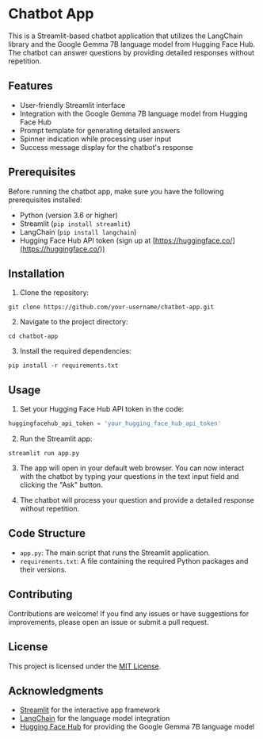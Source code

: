 # Chatbot App

This is a Streamlit-based chatbot application that utilizes the LangChain library and the Google Gemma 7B language model from Hugging Face Hub. The chatbot can answer questions by providing detailed responses without repetition.

## Features

- User-friendly Streamlit interface
- Integration with the Google Gemma 7B language model from Hugging Face Hub
- Prompt template for generating detailed answers
- Spinner indication while processing user input
- Success message display for the chatbot's response

## Prerequisites

Before running the chatbot app, make sure you have the following prerequisites installed:

- Python (version 3.6 or higher)
- Streamlit (`pip install streamlit`)
- LangChain (`pip install langchain`)
- Hugging Face Hub API token (sign up at [https://huggingface.co/](https://huggingface.co/))

## Installation

1. Clone the repository:

```
git clone https://github.com/your-username/chatbot-app.git
```

2. Navigate to the project directory:

```
cd chatbot-app
```

3. Install the required dependencies:

```
pip install -r requirements.txt
```

## Usage

1. Set your Hugging Face Hub API token in the code:

```python
huggingfacehub_api_token = 'your_hugging_face_hub_api_token'
```

2. Run the Streamlit app:

```
streamlit run app.py
```

3. The app will open in your default web browser. You can now interact with the chatbot by typing your questions in the text input field and clicking the "Ask" button.

4. The chatbot will process your question and provide a detailed response without repetition.

## Code Structure

- `app.py`: The main script that runs the Streamlit application.
- `requirements.txt`: A file containing the required Python packages and their versions.

## Contributing

Contributions are welcome! If you find any issues or have suggestions for improvements, please open an issue or submit a pull request.

## License

This project is licensed under the [MIT License](LICENSE).

## Acknowledgments

- [Streamlit](https://streamlit.io/) for the interactive app framework
- [LangChain](https://python.langchain.com/en/latest/index.html) for the language model integration
- [Hugging Face Hub](https://huggingface.co/) for providing the Google Gemma 7B language model
